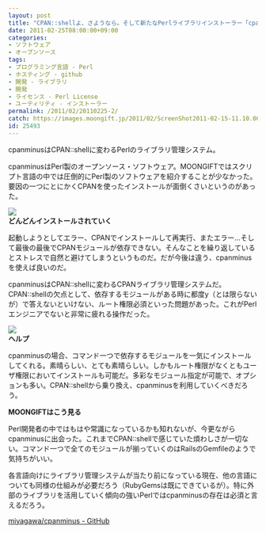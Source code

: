 ```yaml
---
layout: post
title: "CPAN::shellよ、さようなら。そして新たなPerlライブラリインストーラー「cpanminus」"
date: 2011-02-25T08:00:00+09:00
categories:
- ソフトウェア
- オープンソース
tags: 
- プログラミング言語 - Perl
- ホスティング - github
- 開発 - ライブラリ
- 開発
- ライセンス - Perl License
- ユーティリティ - インストーラー
permalink: /2011/02/20110225-2/
catch: https://images.moongift.jp/2011/02/ScreenShot2011-02-15-11.10.06_thumb.png
id: 25493
---
```

cpanminusはCPAN::shellに変わるPerlのライブラリ管理システム。

  

cpanminusはPerl製のオープンソース・ソフトウェア。MOONGIFTではスクリプト言語の中では圧倒的にPerl製のソフトウェアを紹介することが少なかった。要因の一つにとにかくCPANを使ったインストールが面倒くさいというのがあった。

  

![](https://images.moongift.jp/2011/02/ScreenShot2011-02-15-11.08.44_thumb.png)  
**どんどんインストールされていく**

  

起動しようとしてエラー、CPANでインストールして再実行、またエラー…そして最後の最後でCPANモジュールが依存できない。そんなことを繰り返しているとストレスで自然と避けてしまうというものだ。だが今後は違う、cpanminusを使えば良いのだ。

  
<!--more-->  

cpanminusはCPAN::shellに変わるCPANライブラリ管理システムだ。CPAN::shellの欠点として、依存するモジュールがある時に都度y（とは限らないが）で答えないといけない、ルート権限必須といった問題があった。これがPerlエンジニアでないと非常に疲れる操作だった。

  

![](https://images.moongift.jp/2011/02/ScreenShot2011-02-15-11.10.06_thumb.png)  
**ヘルプ**

  

cpanminusの場合、コマンド一つで依存するモジュールを一気にインストールしてくれる。素晴らしい、とても素晴らしい。しかもルート権限がなくともユーザ権限においてインストールも可能だ。多彩なモジュール指定が可能で、オプションも多い。CPAN::shellから乗り換え、cpanminusを利用していくべきだろう。

  
  
  

**MOONGIFTはこう見る**

  

Perl開発者の中ではもはや常識になっているかも知れないが、今更ながらcpanminusに出会った。これまでCPAN::shellで感じていた煩わしさが一切ない。コマンド一つで全てのモジュールが揃っていくのはRailsのGemfileのようで気持ちがいい。

  

各言語向けにライブラリ管理システムが当たり前になっている現在、他の言語についても同様の仕組みが必要だろう（RubyGemsは既にできているが）。特に外部のライブラリを活用していく傾向の強いPerlではcpanminusの存在は必須と言えるだろう。

  

[miyagawa/cpanminus - GitHub](https://github.com/miyagawa/cpanminus)

